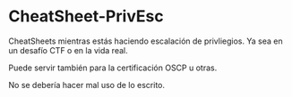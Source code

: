 # CheatSheet-PrivEsc
CheatSheets mientras estás haciendo escalación de privliegios. Ya sea en un desafío CTF o en la vida real.

Puede servir también para la certificación OSCP u otras.

No se debería hacer mal uso de lo escrito.
